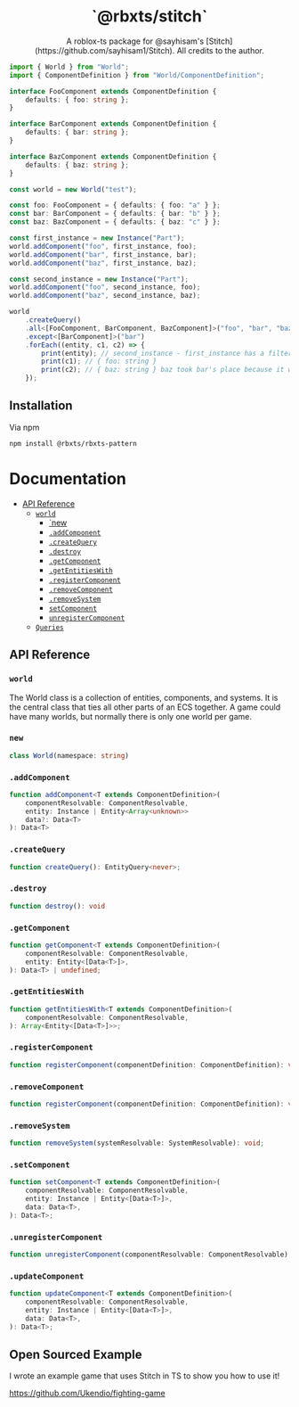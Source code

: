 <h1 align="center">`@rbxts/stitch`</h1>

<p align="center">
A roblox-ts package for @sayhisam's [Stitch](https://github.com/sayhisam1/Stitch). All credits to the author.
</p>

```ts
import { World } from "World";
import { ComponentDefinition } from "World/ComponentDefinition";

interface FooComponent extends ComponentDefinition {
	defaults: { foo: string };
}

interface BarComponent extends ComponentDefinition {
	defaults: { bar: string };
}

interface BazComponent extends ComponentDefinition {
	defaults: { baz: string };
}

const world = new World("test");

const foo: FooComponent = { defaults: { foo: "a" } };
const bar: BarComponent = { defaults: { bar: "b" } };
const baz: BazComponent = { defaults: { baz: "c" } };

const first_instance = new Instance("Part");
world.addComponent("foo", first_instance, foo);
world.addComponent("bar", first_instance, bar);
world.addComponent("baz", first_instance, baz);

const second_instance = new Instance("Part");
world.addComponent("foo", second_instance, foo);
world.addComponent("baz", second_instance, baz);

world
	.createQuery()
	.all<[FooComponent, BarComponent, BazComponent]>("foo", "bar", "baz")
	.except<[BarComponent]>("bar")
	.forEach((entity, c1, c2) => {
		print(entity); // second_instance - first_instance has a filtered out component thus wont be included
		print(c1); // { foo: string }
		print(c2); // { baz: string } baz took bar's place because it was filtered out
	});
```

## Installation

Via npm

```
npm install @rbxts/rbxts-pattern
```

# Documentation

- [API Reference](#api-reference)
  - [`world`](#world)
	- [`new](#new)
	- [`.addComponent`](#.addComponent)
	- [`.createQuery`](#.createQuery)
	- [`.destroy`](#.destroy)
	- [`.getComponent`](#.getComponent)
	- [`.getEntitiesWith`](#.getEntitiesWith)
	- [`.registerComponent`](#.registerComponent)
	- [`.removeComponent`](#.removeComponent)
	- [`.removeSystem`](#.removeSystem)
	- [`setComponent`](#setComponent)
	- [`unregisterComponent`](#unregisterComponent)
  - [`Queries`](#Queries)

## API Reference 

### `world`

The World class is a collection of entities, components, and systems. It is the central class that ties all other parts of an ECS together. A game could have many worlds, but normally there is only one world per game.

### `new`

```ts
class World(namespace: string)
```

### `.addComponent`

```ts
function addComponent<T extends ComponentDefinition>(
	componentResolvable: ComponentResolvable,
	entity: Instance | Entity<Array<unknown>>
	data?: Data<T>
): Data<T>
```
### `.createQuery`

```ts
function createQuery(): EntityQuery<never>;
```

### `.destroy`

```ts
function destroy(): void
```

### `.getComponent`

```ts
function getComponent<T extends ComponentDefinition>(
	componentResolvable: ComponentResolvable,
	entity: Entity<[Data<T>]>,
): Data<T> | undefined;
```

### `.getEntitiesWith`

```ts
function getEntitiesWith<T extends ComponentDefinition>(
	componentResolvable: ComponentResolvable,
): Array<Entity<[Data<T>]>>;
```

### `.registerComponent`

```ts
function registerComponent(componentDefinition: ComponentDefinition): void
```

### `.removeComponent`

```ts
function registerComponent(componentDefinition: ComponentDefinition): void;
```

### `.removeSystem`

```ts
function removeSystem(systemResolvable: SystemResolvable): void;
```

### `.setComponent`

```ts
function setComponent<T extends ComponentDefinition>(
	componentResolvable: ComponentResolvable,
	entity: Instance | Entity<[Data<T>]>,
	data: Data<T>,
): Data<T>;
```
### `.unregisterComponent`

```ts
function unregisterComponent(componentResolvable: ComponentResolvable): void;
```

### `.updateComponent`

```ts
function updateComponent<T extends ComponentDefinition>(
	componentResolvable: ComponentResolvable,
	entity: Instance | Entity<[Data<T>]>,
	data: Data<T>,
): Data<T>;
```

## Open Sourced Example

I wrote an example game that uses Stitch in TS to show you how to use it!

https://github.com/Ukendio/fighting-game